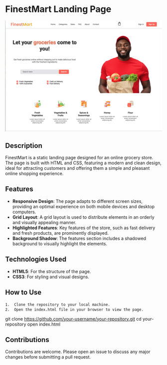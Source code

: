 # FinestMart Landing Page

![FinestMart Landing Page](image.png)

## Description

FinestMart is a static landing page designed for an online grocery store. The page is built with HTML and CSS, featuring a modern and clean design, ideal for attracting customers and offering them a simple and pleasant online shopping experience.

## Features

- **Responsive Design**: The page adapts to different screen sizes, providing an optimal experience on both mobile devices and desktop computers.
- **Grid Layout**: A grid layout is used to distribute elements in an orderly and visually appealing manner.
- **Highlighted Features**: Key features of the store, such as fast delivery and fresh products, are prominently displayed.
- **Background Shadow**: The features section includes a shadowed background to visually highlight the elements.

## Technologies Used

- **HTML5**: For the structure of the page.
- **CSS3**: For styling and visual designs.

## How to Use

	1.	Clone the repository to your local machine.
	2.	Open the index.html file in your browser to view the page.

git clone https://github.com/your-username/your-repository.git
cd your-repository
open index.html

## Contributions

Contributions are welcome. Please open an issue to discuss any major changes before submitting a pull request.
